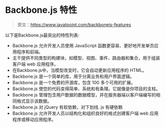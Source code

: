 # Backbone.js 特性

> 原文：<https://www.javatpoint.com/backbonejs-features>

以下是Backbone.js最突出的特性列表:

*   Backbone.js 允许开发人员使用 JavaScript 函数更容易、更好地开发单页应用程序和前端。
*   主干提供不同类型的构建块，如模型、视图、事件、路由器和集合，用于组装客户端 web 应用程序。
*   在Backbone.js中，当模型改变时，它会自动更新应用程序的 HTML。
*   Backbone.js 是一个简单的库，用于分离业务和用户界面逻辑。
*   Backbone.js 是一个免费的开源库，包含 100 多个可用的扩展。
*   Backbone.js 使您的代码变得简单、系统和有条理。它就像是你项目的支柱。
*   Backbone.js 管理包含用户数据的数据模型，并在服务器端以客户端编写的相同格式显示该数据。
*   Backbone.js 对 jQuery 有软依赖，对下划线. js 有硬依赖
*   Backbone.js 允许开发人员以结构化和组织良好的格式创建客户端 web 应用程序或移动应用程序。
